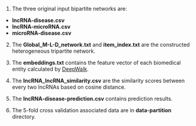 1. The three original input bipartite networks are:

- **lncRNA-disease.csv**
- **lncRNA-microRNA.csv**
- **microRNA-disease.csv**

2. The **Global_M-L-D_network.txt** and **item_index.txt** are the constructed heterogeneous tripartite network.

3. The **embeddings.txt** contains the feature vector of each biomedical entity calculated by [DeepWalk](https://github.com/phanein/deepwalk). 

4. The **lncRNA_lncRNA_similarity.csv** are the similarity scores between every two lncRNAs based on cosine distance.

5. The **lncRNA-disease-prediction.csv** contains prediction results.

6. The 5-fold cross validation associated data are in **data-partition** directory.
